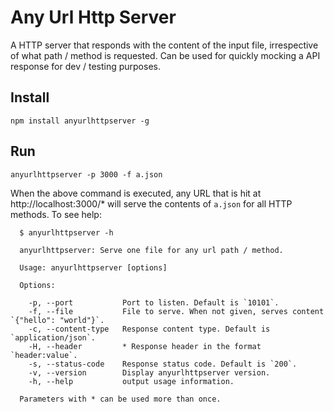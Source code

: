 # Any Url Http Server

A HTTP server that responds with the content of the input file, irrespective of what path / method is requested. Can be used for quickly mocking a API response for dev / testing purposes.

## Install

    npm install anyurlhttpserver -g

## Run

    anyurlhttpserver -p 3000 -f a.json

When the above command is executed, any URL that is hit at http://localhost:3000/* will serve the contents of `a.json` for all HTTP methods. To see help:

```
  $ anyurlhttpserver -h

  anyurlhttpserver: Serve one file for any url path / method.

  Usage: anyurlhttpserver [options]

  Options:

    -p, --port           Port to listen. Default is `10101`.
    -f, --file           File to serve. When not given, serves content `{"hello": "world"}`.
    -c, --content-type   Response content type. Default is `application/json`.
    -H, --header         * Response header in the format `header:value`.
    -s, --status-code    Response status code. Default is `200`.
    -v, --version        Display anyurlhttpserver version.
    -h, --help           output usage information.

  Parameters with * can be used more than once.

```
